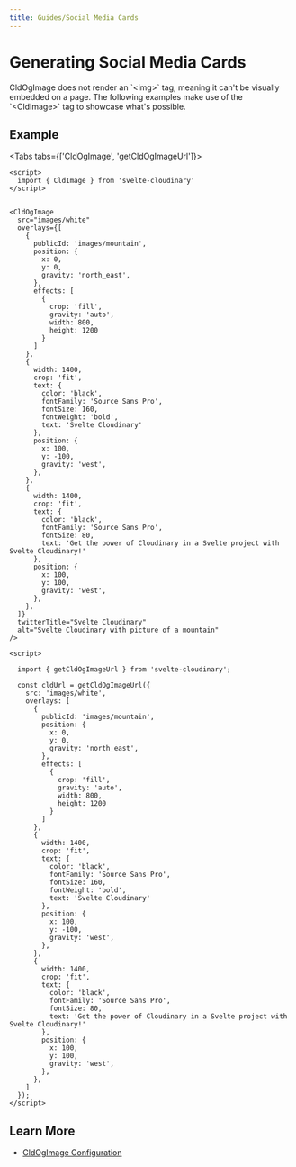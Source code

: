 ```yaml
---
title: Guides/Social Media Cards
---
```

<script>

import Callout from '$lib/components/Callout.svelte'
import Video from '$lib/components/Video.svelte'
import { Tabs, Tab} from '$lib/components/Tabs'
import HeaderImage  from '$lib/components/HeaderImage.svelte'
import CodeBlock from '$lib/components/CodeBlock.svelte'
import { CldOgImage, CldImage } from 'svelte-cloudinary'

</script>
# Generating Social Media Cards

<Callout emoji={false}>
  CldOgImage does not render an `&lt;img&gt;` tag, meaning it can't be visually embedded on a page. The following examples make use of the `&lt;CldImage&gt;` tag to showcase what's possible.
</Callout>

## Example

<div style="max-width: 500px; margin: 0 auto">
  <CldImage
    width="2400"
    height="1200"
    crop="fill"
    gravity="auto"
    src={`images/white`}
    sizes="100w"
    overlays={[
      {
        publicId: 'images/mountain',
        position: {
          x: 0,
          y: 0,
          gravity: 'north_east',
        },
        effects: [
          {
            crop: 'fill',
            gravity: 'auto',
            width: 800,
            height: 1200
          }
        ]
      },
      {
        width: 1400,
        crop: 'fit',
        text: {
          color: 'black',
          fontFamily: 'Source Sans Pro',
          fontSize: 160,
          fontWeight: 'bold',
          text: 'Svelte Cloudinary'
        },
        position: {
          x: 100,
          y: -100,
          gravity: 'west',
        },
      },
      {
        width: 1400,
        crop: 'fit',
        text: {
          color: 'black',
          fontFamily: 'Source Sans Pro',
          fontSize: 80,
          text: 'Get the power of Cloudinary in a Svelte project with Svelte Cloudinary!'
        },
        position: {
          x: 100,
          y: 100,
          gravity: 'west',
        },
      },
    ]}
    alt="Svelte Cloudinary with picture of a mountain"
  />
</div>


<Tabs tabs={['CldOgImage', 'getCldOgImageUrl']}>
  <Tab type="code" open title="CldOgImage">

```svelte
<script>
  import { CldImage } from 'svelte-cloudinary'
</script>


<CldOgImage
  src="images/white"
  overlays={[
    {
      publicId: 'images/mountain',
      position: {
        x: 0,
        y: 0,
        gravity: 'north_east',
      },
      effects: [
        {
          crop: 'fill',
          gravity: 'auto',
          width: 800,
          height: 1200
        }
      ]
    },
    {
      width: 1400,
      crop: 'fit',
      text: {
        color: 'black',
        fontFamily: 'Source Sans Pro',
        fontSize: 160,
        fontWeight: 'bold',
        text: 'Svelte Cloudinary'
      },
      position: {
        x: 100,
        y: -100,
        gravity: 'west',
      },
    },
    {
      width: 1400,
      crop: 'fit',
      text: {
        color: 'black',
        fontFamily: 'Source Sans Pro',
        fontSize: 80,
        text: 'Get the power of Cloudinary in a Svelte project with Svelte Cloudinary!'
      },
      position: {
        x: 100,
        y: 100,
        gravity: 'west',
      },
    },
  ]}
  twitterTitle="Svelte Cloudinary"
  alt="Svelte Cloudinary with picture of a mountain"
/>
```
  </Tab>
  <Tab type="code" title="getCldOgImageUrl">

```svelte
<script>

  import { getCldOgImageUrl } from 'svelte-cloudinary';

  const cldUrl = getCldOgImageUrl({
    src: 'images/white',
    overlays: [
      {
        publicId: 'images/mountain',
        position: {
          x: 0,
          y: 0,
          gravity: 'north_east',
        },
        effects: [
          {
            crop: 'fill',
            gravity: 'auto',
            width: 800,
            height: 1200
          }
        ]
      },
      {
        width: 1400,
        crop: 'fit',
        text: {
          color: 'black',
          fontFamily: 'Source Sans Pro',
          fontSize: 160,
          fontWeight: 'bold',
          text: 'Svelte Cloudinary'
        },
        position: {
          x: 100,
          y: -100,
          gravity: 'west',
        },
      },
      {
        width: 1400,
        crop: 'fit',
        text: {
          color: 'black',
          fontFamily: 'Source Sans Pro',
          fontSize: 80,
          text: 'Get the power of Cloudinary in a Svelte project with Svelte Cloudinary!'
        },
        position: {
          x: 100,
          y: 100,
          gravity: 'west',
        },
      },
    ]
  });
</script>
```
  </Tab>
</Tabs>

## Learn More
* [CldOgImage Configuration](/cldogimage/configuration)
